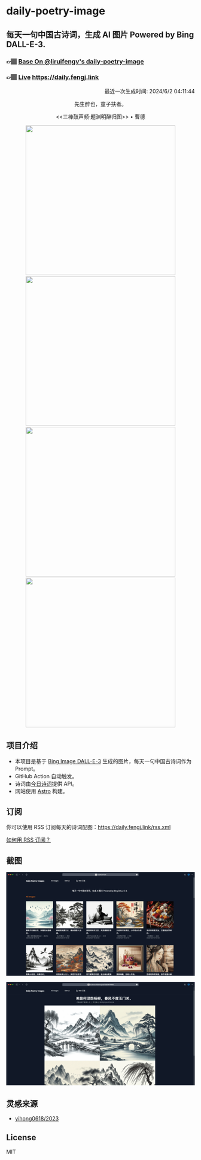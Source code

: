 
# daily-poetry-image

## 每天一句中国古诗词，生成 AI 图片 Powered by Bing DALL-E-3.

### 👉🏽 [Base On @liruifengv's daily-poetry-image](https://github.com/liruifengv/daily-poetry-image)

### 👉🏽 [Live](https://daily.fengj.link) https://daily.fengj.link

<p align="right">
  最近一次生成时间: 2024/6/2 04:11:44
</p>
<p align="center">
先生醉也，童子扶者。
</p>
<p align="center">
<<三棒鼓声频·题渊明醉归图>> • 曹德
</p>
<p align="center">
<img src="https://tse2.mm.bing.net/th/id/OIG4.m.0XkWzxZqo4wSOJdLT." height="400" width="400" />
<img src="https://tse1.mm.bing.net/th/id/OIG4.pIU55.4icThPgduLHTcZ" height="400" width="400" />
<img src="https://tse2.mm.bing.net/th/id/OIG4.EhRAeE6l8WgYWfaP1bBV" height="400" width="400" />
<img src="https://tse2.mm.bing.net/th/id/OIG4.j7FPWt0uvc1IKdwYrnfm" height="400" width="400" />
</p>

## 项目介绍

-   本项目是基于 [Bing Image DALL-E-3](https://www.bing.com/images/create) 生成的图片，每天一句中国古诗词作为 Prompt。
-   GitHub Action 自动触发。
-   诗词由[今日诗词](https://www.jinrishici.com/)提供 API。
-   网站使用 [Astro](https://astro.build) 构建。

## 订阅

你可以使用 RSS 订阅每天的诗词配图：https://daily.fengj.link/rss.xml

[如何用 RSS 订阅？](https://zhuanlan.zhihu.com/p/55026716)

## 截图

![图片列表](./screenshots/Snipaste_2023-12-28_21-00-26.png)

![图片详情](./screenshots/Snipaste_2023-12-28_21-00-53.png)

## 灵感来源

-   [yihong0618/2023](https://github.com/yihong0618/2023)

## License

MIT
